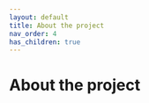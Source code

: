 ```yaml
---
layout: default
title: About the project
nav_order: 4
has_children: true
---
```


# About the project
